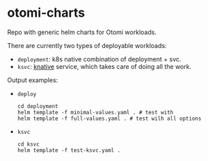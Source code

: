 # otomi-charts

Repo with generic helm charts for Otomi workloads.

There are currently two types of deployable workloads:

- `deployment`: k8s native combination of deployment + svc.
- `ksvc`: [knative](https://knative.dev/docs/serving/) service, which takes care of doing all the work.

Output examples:

-  `deploy`
   ```
   cd deployment
   helm template -f minimal-values.yaml . # test with
   helm template -f full-values.yaml . # test wilh all options
   ```
-  `ksvc`
   ```
   cd ksvc
   helm template -f test-ksvc.yaml .
   ```
